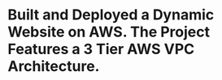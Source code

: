 # Built and Deployed a Dynamic Website on AWS. The Project Features a 3 Tier AWS VPC Architecture.

